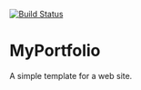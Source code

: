[![Build Status](https://codefirst.iut.uca.fr/api/badges/leo.grisard-dubois/MyPortfolio/status.svg)](https://codefirst.iut.uca.fr/leo.grisard-dubois/MyPortfolio)  

# MyPortfolio

A simple template for a web site.